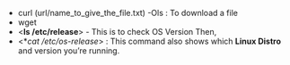 * curl (url/name_to_give_the_file.txt) -Ols : To download a file
* wget
* <**ls /etc/release**> - This is to check OS Version Then,
* <**cat /etc/*os-release**> : This command also shows which **Linux Distro** and version you’re running.